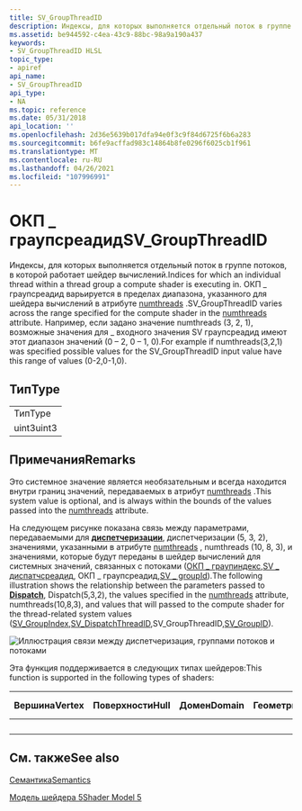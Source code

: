 ```yaml
---
title: SV_GroupThreadID
description: Индексы, для которых выполняется отдельный поток в группе потоков, в которой работает шейдер вычислений.
ms.assetid: be944592-c4ea-43c9-88bc-98a9a190a437
keywords:
- SV_GroupThreadID HLSL
topic_type:
- apiref
api_name:
- SV_GroupThreadID
api_type:
- NA
ms.topic: reference
ms.date: 05/31/2018
api_location: ''
ms.openlocfilehash: 2d36e5639b017dfa94e0f3c9f84d6725f6b6a283
ms.sourcegitcommit: b6fe9acffad983c14864b8fe0296f6025cb1f961
ms.translationtype: MT
ms.contentlocale: ru-RU
ms.lasthandoff: 04/26/2021
ms.locfileid: "107996991"
---
```

# <a name="sv_groupthreadid"></a><span data-ttu-id="0de3b-104">ОКП \_ граупсреадид</span><span class="sxs-lookup"><span data-stu-id="0de3b-104">SV\_GroupThreadID</span></span>

<span data-ttu-id="0de3b-105">Индексы, для которых выполняется отдельный поток в группе потоков, в которой работает шейдер вычислений.</span><span class="sxs-lookup"><span data-stu-id="0de3b-105">Indices for which an individual thread within a thread group a compute shader is executing in.</span></span> <span data-ttu-id="0de3b-106">ОКП \_ граупсреадид варьируется в пределах диапазона, указанного для шейдера вычислений в атрибуте [numthreads](sm5-attributes-numthreads.md) .</span><span class="sxs-lookup"><span data-stu-id="0de3b-106">SV\_GroupThreadID varies across the range specified for the compute shader in the [numthreads](sm5-attributes-numthreads.md) attribute.</span></span> <span data-ttu-id="0de3b-107">Например, если задано значение numthreads (3, 2, 1), возможные значения для \_ входного значения SV граупсреадид имеют этот диапазон значений (0 – 2, 0 – 1, 0).</span><span class="sxs-lookup"><span data-stu-id="0de3b-107">For example if numthreads(3,2,1) was specified possible values for the SV\_GroupThreadID input value have this range of values (0-2,0-1,0).</span></span>

## <a name="type"></a><span data-ttu-id="0de3b-108">Тип</span><span class="sxs-lookup"><span data-stu-id="0de3b-108">Type</span></span>



|       |
|-------|
| <span data-ttu-id="0de3b-109">Тип</span><span class="sxs-lookup"><span data-stu-id="0de3b-109">Type</span></span>  |
| <span data-ttu-id="0de3b-110">uint3</span><span class="sxs-lookup"><span data-stu-id="0de3b-110">uint3</span></span> |



 

## <a name="remarks"></a><span data-ttu-id="0de3b-111">Примечания</span><span class="sxs-lookup"><span data-stu-id="0de3b-111">Remarks</span></span>

<span data-ttu-id="0de3b-112">Это системное значение является необязательным и всегда находится внутри границ значений, передаваемых в атрибут [numthreads](sm5-attributes-numthreads.md) .</span><span class="sxs-lookup"><span data-stu-id="0de3b-112">This system value is optional, and is always within the bounds of the values passed into the [numthreads](sm5-attributes-numthreads.md) attribute.</span></span>

<span data-ttu-id="0de3b-113">На следующем рисунке показана связь между параметрами, передаваемыми для [**диспетчеризации**](/windows/desktop/api/d3d11/nf-d3d11-id3d11devicecontext-dispatch), диспетчеризации (5, 3, 2), значениями, указанными в атрибуте [numthreads](sm5-attributes-numthreads.md) , numthreads (10, 8, 3), и значениями, которые будут переданы в шейдер вычислений для системных значений, связанных с потоками ([ОКП \_ граупиндекс](sv-groupindex.md),[SV \_ диспатчсреадид](sv-dispatchthreadid.md), ОКП \_ граупсреадид,[SV \_ groupId](sv-groupid.md)).</span><span class="sxs-lookup"><span data-stu-id="0de3b-113">The following illustration shows the relationship between the parameters passed to [**Dispatch**](/windows/desktop/api/d3d11/nf-d3d11-id3d11devicecontext-dispatch), Dispatch(5,3,2), the values specified in the [numthreads](sm5-attributes-numthreads.md) attribute, numthreads(10,8,3), and values that will passed to the compute shader for the thread-related system values ([SV\_GroupIndex](sv-groupindex.md),[SV\_DispatchThreadID](sv-dispatchthreadid.md),SV\_GroupThreadID,[SV\_GroupID](sv-groupid.md)).</span></span>

![Иллюстрация связи между диспетчеризация, группами потоков и потоками](images/threadgroupids.png)

<span data-ttu-id="0de3b-115">Эта функция поддерживается в следующих типах шейдеров:</span><span class="sxs-lookup"><span data-stu-id="0de3b-115">This function is supported in the following types of shaders:</span></span>



| <span data-ttu-id="0de3b-116">Вершина</span><span class="sxs-lookup"><span data-stu-id="0de3b-116">Vertex</span></span> | <span data-ttu-id="0de3b-117">Поверхности</span><span class="sxs-lookup"><span data-stu-id="0de3b-117">Hull</span></span> | <span data-ttu-id="0de3b-118">Домен</span><span class="sxs-lookup"><span data-stu-id="0de3b-118">Domain</span></span> | <span data-ttu-id="0de3b-119">Геометрия</span><span class="sxs-lookup"><span data-stu-id="0de3b-119">Geometry</span></span> | <span data-ttu-id="0de3b-120">Пиксель</span><span class="sxs-lookup"><span data-stu-id="0de3b-120">Pixel</span></span> | <span data-ttu-id="0de3b-121">Службы вычислений</span><span class="sxs-lookup"><span data-stu-id="0de3b-121">Compute</span></span> |
|--------|------|--------|----------|-------|---------|
|        |      |        |          |       | <span data-ttu-id="0de3b-122">x</span><span class="sxs-lookup"><span data-stu-id="0de3b-122">x</span></span>       |



 

## <a name="see-also"></a><span data-ttu-id="0de3b-123">См. также</span><span class="sxs-lookup"><span data-stu-id="0de3b-123">See also</span></span>

<dl> <dt>

[<span data-ttu-id="0de3b-124">Семантика</span><span class="sxs-lookup"><span data-stu-id="0de3b-124">Semantics</span></span>](dx-graphics-hlsl-semantics.md)
</dt> <dt>

[<span data-ttu-id="0de3b-125">Модель шейдера 5</span><span class="sxs-lookup"><span data-stu-id="0de3b-125">Shader Model 5</span></span>](d3d11-graphics-reference-sm5.md)
</dt> </dl>

 

 
